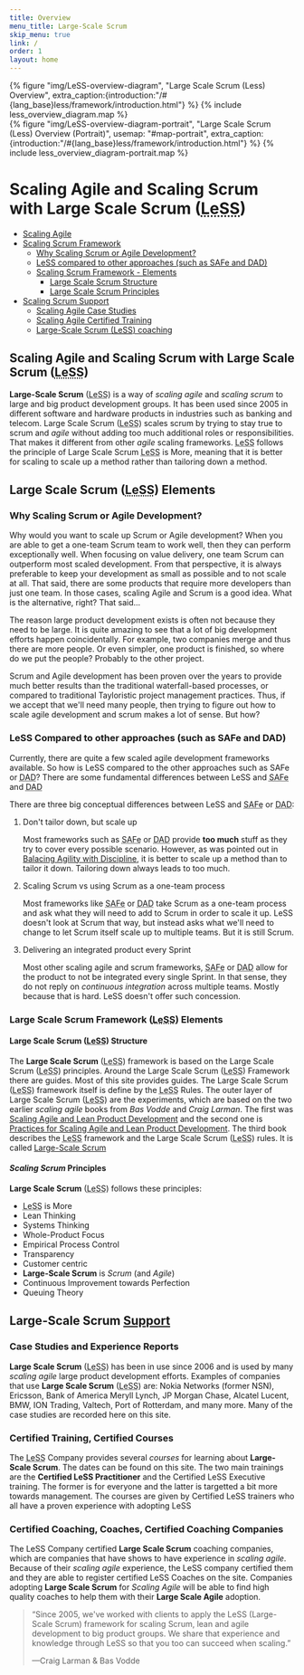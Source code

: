 ```yaml
---
title: Overview
menu_title: Large-Scale Scrum
skip_menu: true
link: /
order: 1
layout: home
---
```


<div id="top"></div>
<div class="container-fluid">
<div id="homepage-overview">
  {% figure "img/LeSS-overview-diagram", "Large Scale Scrum (Less) Overview", extra_caption:{introduction:"/#{lang_base}less/framework/introduction.html"} %}
  {% include less_overview_diagram.map %}
</div>
<div id="homepage-overview-portrait">
  {% figure "img/LeSS-overview-diagram-portrait", "Large Scale Scrum (Less) Overview (Portrait)", usemap: "#map-portrait", extra_caption:{introduction:"/#{lang_base}less/framework/introduction.html"} %}
  {% include less_overview_diagram-portrait.map %}
</div>
</div>

<div class="container">
<div class="homepage-h1-for-seo">
<h1>Scaling Agile and Scaling Scrum with Large Scale Scrum (<abbr title="Large-Scale Scrum">LeSS</abbr>)</h1>
<ul>
<li><a href="#scaling-agile">Scaling Agile</a></li>
<li><a href="#scaling-scrum-framework">Scaling Scrum Framework</a>
<ul>
<li><a href="#why-scaling-scrum-agile">Why Scaling Scrum or Agile Development?</a></li>
<li><a href="#less-compared-to-other-approaches">LeSS compared to other approaches (such as SAFe and DAD)</a></li>
<li><a href="#scaling-scrum-framework-elements">Scaling Scrum Framework - Elements</a>
<ul>
<li><a href="#large-scale-scrum-structure">Large Scale Scrum Structure</a></li>
<li><a href="#large-scale-scrum-principles">Large Scale Scrum Principles</a></li>
</ul>
</li>
</ul>
</li>
<li><a href="#scaling-scrum-support">Scaling Scrum Support</a>
<ul>
<li><a href="#scaling-agile-case-studies">Scaling Agile Case Studies</a></li>
<li><a href="#scaling-agile-certified-training">Scaling Agile Certified Training</a></li>
<li><a href="#large-scale-scrum-coaching">Large-Scale Scrum (<abbr title="Large-Scale Scrum">LeSS</abbr>) coaching</a></li>
</ul>
</li>
</ul>
<h2 id="scaling-agile">Scaling Agile and Scaling Scrum with Large Scale Scrum (<abbr title="Large-Scale Scrum">LeSS</abbr>)</h2>
<p>
<strong>Large-Scale Scrum</strong> (<abbr title="Large-Scale Scrum">LeSS</abbr>) is a way of <em>scaling agile</em> and <em>scaling scrum</em> to large and big product development groups. It has been used since 2005 in different software and hardware products in industries such as banking and telecom. Large Scale Scrum (<abbr title="Large-Scale Scrum">LeSS</abbr>) scales scrum by trying to stay true to scrum and <em>agile</em> without adding too much additional roles or responsibilities. That makes it different from other <em>agile</em> scaling frameworks. <abbr title="Large-Scale Scrum">LeSS</abbr> follows the principle of Large Scale Scrum <abbr title="Large-Scale Scrum">LeSS</abbr> is More, meaning that it is better for scaling to scale up a method rather than tailoring down a method.
</p>
<h2 id="scaling-scrum-framework">Large Scale Scrum (<abbr title="Large-Scale Scrum">LeSS</abbr>) Elements</h2>

<h3 id="#why-scaling-scrum-agile">Why Scaling Scrum or Agile Development?</h3>
<p>
Why would you want to scale up Scrum or Agile development? When you are able to get a one-team Scrum team to work well, then they can perform exceptionally well. When focusing on value delivery, one team Scrum can outperform most scaled development. From that perspective, it is always preferable to keep your development as small as possible and to not scale at all. That said, there are some products that require more developers than just one team. In those cases, scaling Agile and Scrum is a good idea. What is the alternative, right? That said...
</p>
<p>
The reason large product development exists is often not because they need to be large. It is quite amazing to see that a lot of big development efforts happen coincidentally. For example, two companies merge and thus there are more people. Or even simpler, one product is finished, so where do we put the people? Probably to the other project.
</p>
<p>
Scrum and Agile development has been proven over the years to provide much better results than the traditional waterfall-based processes, or compared to traditional Tayloristic project management practices. Thus, if we accept that we'll need many people, then trying to figure out how to scale agile development and scrum makes a lot of sense. But how?
</p>
<h3 id="less-compared-to-other-approaches">LeSS Compared to other approaches (such as SAFe and DAD)</h3>
<p>
Currently, there are quite a few scaled agile development frameworks available. So how is LeSS compared to the other approaches such as <abbr title"Scaled Agile Framework">SAFe</abbr> or <abbr title="Disciplined Agile Delivery">DAD</abbr>? There are some fundamental differences between LeSS and <abbr title="Scaled Agile Framework">SAFe</abbr> and <abbr title="Disciplined Agile Deliver">DAD</abbr>
</p>
<p>
There are three big conceptual differences between LeSS and <abbr title="Scaled Agile Framework">SAFe</abbr> or <abbr title="Disciplined Agile Delivery">DAD</abbr>:
</p>
<ol>
<li>
<p>
Don't tailor down, but scale up
</p>
<p>
Most frameworks such as <abbr title="Scaled Agile Framework">SAFe</abbr> or <abbr title="Disciplined Agile Delivery">DAD</abbr> provide <b>too much</b> stuff as they try to cover every possible scenario. However, as was pointed out in <a href="http://www.amazon.com/Balancing-Agility-Discipline-Guide-Perplexed/dp/0321186125" rel="nofollow">Balacing Agility with Discipline</a>, it is better to scale up a method than to tailor it down. Tailoring down always leads to too much.
</p>
</li>
<li>
<p>
Scaling Scrum vs using Scrum as a one-team process
</p>
<p>
Most frameworks like <abbr title="Scaled Agile Framework">SAFe</abbr> or <abbr title="Disciplined Agile Delivery">DAD</abbr> take Scrum as a one-team process and ask what they will need to add to Scrum in order to scale it up. LeSS doesn't look at Scrum that way, but instead asks what we'll need to change to let Scrum itself scale up to multiple teams. But it is still Scrum.
</p>
</li>
<li>
<p>
Delivering an integrated product every Sprint
</p>
<p>
Most other scaling agile and scrum frameworks, <abbr title="Scaled Agile Framework">SAFe</abbr> or <abbr title="Disciplined Agile Delivery">DAD</abbr> allow for the product to not be integrated every single Sprint. In that sense, they do not reply on <i>continuous integration</i> across multiple teams. Mostly because that is hard. LeSS doesn't offer such concession.
</p>
</li>
</ol>
<h3 id="scaling-scrum-framework-elements">Large Scale Scrum Framework (<abbr title="Large-Scale Scrum">LeSS</abbr>) Elements</h3>
<h4 id="large-scale-scrum-structure"><strong>Large Scale Scrum</strong> (<abbr title="Large-Scale Scrum">LeSS</abbr>) Structure</h4>
<p>
The <strong>Large Scale Scrum</strong> (<abbr title="Large-Scale Scrum">LeSS</abbr>) framework is based on the Large Scale Scrum (<abbr title="Large-Scale Scrum">LeSS</abbr>) principles. Around the Large Scale Scrum (<abbr title="Large-Scale Scrum">LeSS</abbr>) Framework there are guides. Most of this site provides guides. The Large Scale Scrum (<abbr title="Large-Scale Scrum">LeSS</abbr>) framework itself is define by the <abbr title="Large-Scale Scrum">LeSS</abbr> Rules. The outer layer of Large Scale Scrum (<abbr title="Large-Scale Scrum">LeSS</abbr>) are the experiments, which are based on the two earlier <em>scaling agile</em> books from <em>Bas Vodde</em> and <em>Craig Larman</em>. The first was <a href="http://www.amazon.com/Scaling-Lean-Agile-Development-Organizational/dp/0321480961"> Scaling Agile and Lean Product Development</a> and the second one is <a href="http://www.amazon.com/Practices-Scaling-Lean-Agile-Development/dp/0321636406">Practices for Scaling Agile and Lean Product Development</a>. The third book describes the <abbr title="Large-Scale Scrum">LeSS</abbr> framework and the Large Scale Scrum (<abbr title="Large-Scale Scrum">LeSS</abbr>) rules. It is called <a href="http://www.amazon.com/Large-Scale-Scrum-More-Craig-Larman/dp/0321985710">Large-Scale Scrum</a>
</p>
<h4 id="large-scale-scrum-principles"><em>Scaling Scrum</em> Principles</h4>
<p>
<strong>Large Scale Scrum</strong> (<abbr title="Large-Scale Scrum">LeSS</abbr>) follows these principles:
</p>
<ul>
<li><abbr title="Large-Scale Scrum">LeSS</abbr> is More</li>
<li>Lean Thinking</li>
<li>Systems Thinking</li>
<li>Whole-Product Focus</li>
<li>Empirical Process Control</li>
<li>Transparency</li>
<li>Customer centric</li>
<li><strong>Large-Scale Scrum</strong> is <em>Scrum</em> (and <em>Agile</em>)</li>
<li>Continuous Improvement towards Perfection</li>
<li>Queuing Theory</li>
</ul>
<h2 id="scaling-scrum-support">Large-Scale Scrum <u>Support</u></h2>
<h3 id="scaling-agile-case-studies">Case Studies and Experience Reports</h3>
<p>
<strong>Large Scale Scrum</strong> (<abbr title="Large-Scale Scrum">LeSS</abbr>) has been in use since 2006 and is used by many <em>scaling agile</em> large product development efforts. Examples of companies that use <strong>Large Scale Scrum</strong> (<abbr title="Large-Scale Scrum">LeSS</abbr>) are: Nokia Networks (former NSN), Ericsson, Bank of America Meryll Lynch, JP Morgan Chase, Alcatel Lucent, BMW, ION Trading, Valtech, Port of Rotterdam, and many more. Many of the case studies are recorded here on this site.
</p>
<h3 id="scaling-agile-certified-training">Certified Training, Certified Courses</h3>
<p>
The <abbr title="Large-Scale Scrum">LeSS</abbr> Company provides several <em>courses</em> for learning about <strong>Large-Scale Scrum</strong>. The dates can be found on this site. The two main trainings are the <strong>Certified LeSS Practitioner</strong> and the Certified LeSS Executive training. The former is for everyone and the latter is targetted a bit more towards management. The courses are given by Certified LeSS trainers who all have a proven experience with adopting LeSS
</p>

<h3 id="large-scale-scrum-coaching">Certified Coaching, Coaches, Certified Coaching Companies</h3>
<p>
The LeSS Company certified <strong>Large Scale Scrum</strong> coaching companies, which are companies that have shows to have experience in <em>scaling agile</em>. Because of their <em>scaling agile</em> experience, the LeSS company certified them and they are able to register certified LeSS Coaches on the site. Companies adopting <strong>Large Scale Scrum</strong> for <em>Scaling Agile</em> will be able to find high quality coaches to help them with their <strong>Large Scale Agile</strong> adoption.
</p>
</div>

<div class="overview_description">
<blockquote>
<p>
“Since 2005, we've worked with clients to apply the LeSS (Large-Scale Scrum) framework for scaling Scrum, lean and agile development to big product groups. We share that experience and knowledge through LeSS so that you too can succeed when scaling.”
</p>
—Craig Larman & Bas Vodde
</blockquote>
</div>
</div>
